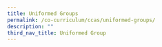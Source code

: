 ```yaml
---
title: Uniformed Groups
permalink: /co-curriculum/ccas/uniformed-groups/
description: ""
third_nav_title: Uniformed Group
---
```

